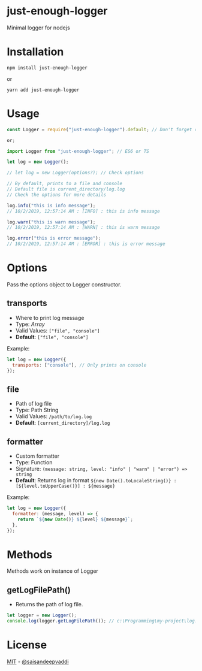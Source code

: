 # just-enough-logger

Minimal logger for nodejs

# Installation

`npm install just-enough-logger`

or

`yarn add just-enough-logger`

# Usage

```js
const Logger = require("just-enough-logger").default; // Don't forget default;

or;

import Logger from "just-enough-logger"; // ES6 or TS

let log = new Logger();

// let log = new Logger(options?); // Check options

// By default, prints to a file and console
// Default file is current_directory/log.log
// Check the options for more details

log.info("this is info message");
// 10/2/2019, 12:57:14 AM : [INFO] : this is info message

log.warn("this is warn message");
// 10/2/2019, 12:57:14 AM : [WARN] : this is warn message

log.error("this is error message");
// 10/2/2019, 12:57:14 AM : [ERROR] : this is error message
```

# Options

Pass the options object to Logger constructor.

## transports

- Where to print log message
- Type: _Array_
- Valid Values: `["file", "console"]`
- **Default**: `["file", "console"]`

Example:

```js
let log = new Logger({
  transports: ["console"], // Only prints on console
});
```

## file

- Path of log file
- Type: Path String
- Valid Values: `/path/to/log.log`
- **Default**: `[current_directory]/log.log`

## formatter

- Custom formatter
- Type: Function
- Signature: `(message: string, level: "info" | "warn" | "error") => string`
- **Default**: Returns log in format `${new Date().toLocaleString()} : [${level.toUpperCase()}] : ${message}`

Example:

```js
let log = new Logger({
  formatter: (message, level) => {
    return `${new Date()} ${level} ${message}`;
  },
});
```

# Methods

Methods work on instance of Logger

## getLogFilePath()

- Returns the path of log file.

```js
let logger = new Logger();
console.log(logger.getLogFilePath()); // c:\Programming\my-project\log.log
```

# License

[MIT](/LICENSE) - [@saisandeepvaddi](https://github.com/saisandeepvaddi)
